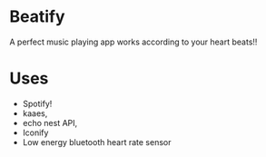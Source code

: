 # Beatify
A perfect music playing app works according to your heart beats!!

# Uses
* Spotify!
* kaaes,
* echo nest API, 
* Iconify
* Low energy bluetooth heart rate sensor



